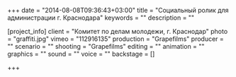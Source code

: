 +++
date = "2014-08-08T09:36:43+03:00"
title = "Социальный ролик для администрации г. Краснодара"
keywords = ""
description = ""

[project_info]
    client = "Комитет по делам молодежи, г. Краснодар"
    photo = "graffiti.jpg"
    vimeo = "112916135"
    production = "Grapefilms"
    producer = ""
    scenario = ""
    shooting = "Grapefilms"
    editing = ""
    animation = ""
    graphics = ""
    sound = ""
    voice = ""
    backstage = []

+++
